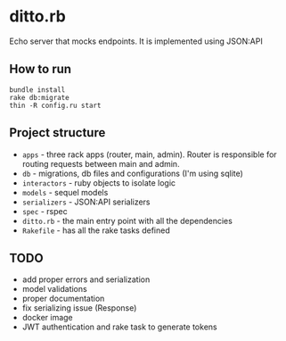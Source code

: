 # ditto.rb
Echo server that mocks endpoints.
It is implemented using JSON:API

## How to run
`bundle install`  
`rake db:migrate`  
`thin -R config.ru start`  

## Project structure
- `apps` - three rack apps (router, main, admin). Router is responsible for routing requests between main and admin.
- `db` - migrations, db files and configurations (I'm using sqlite)
- `interactors` - ruby objects to isolate logic
- `models` - sequel models
- `serializers` - JSON:API serializers
- `spec` - rspec
- `ditto.rb` - the main entry point with all the dependencies
- `Rakefile` - has all the rake tasks defined

## TODO
- add proper errors and serialization
- model validations
- proper documentation
- fix serializing issue (Response)
- docker image
- JWT authentication and rake task to generate tokens
